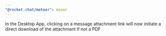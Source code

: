 ```yaml
---
"@rocket.chat/meteor": minor
---
```


 In the Desktop App, clicking on a message attachment link will now initiate a direct download of the attachment if not a PDF
